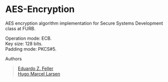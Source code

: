 # AES-Encryption
AES encryption algorithm implementation for Secure Systems Development class at FURB.

Operation mode: ECB.<br>
Key size: 128 bits.<br>
Padding mode: PKCS#5.<br>

Authors
> [Eduardo Z. Feller](https://github.com/eduardofz12) <br>
> [Hugo Marcel Larsen](https://github.com/HMLarsen) <br>

